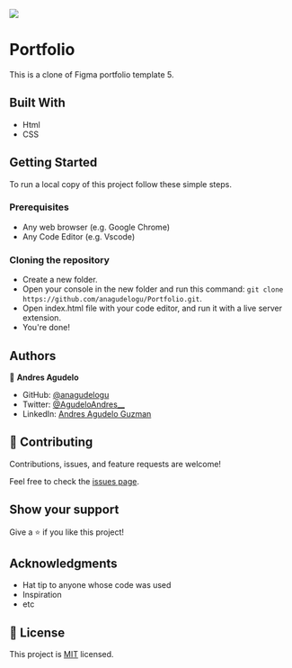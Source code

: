 ![](https://img.shields.io/badge/Microverse-blueviolet)

# Portfolio

This is a clone of Figma portfolio template 5.

## Built With

- Html
- CSS

## Getting Started

To run a local copy of this project follow these simple steps.

### Prerequisites

- Any web browser (e.g. Google Chrome)
- Any Code Editor (e.g. Vscode)

### Cloning the repository

- Create a new folder.
- Open your console in the new folder and run this command: `git clone https://github.com/anagudelogu/Portfolio.git`.
- Open index.html file with your code editor, and run it with a live server extension.
- You're done!
## Authors

👤 **Andres Agudelo**

- GitHub: [@anagudelogu](https://github.com/anagudelogu)
- Twitter: [@AgudeloAndres__](https://twitter.com/AgudeloAndres__)
- LinkedIn: [Andres Agudelo Guzman](https://linkedin.com/in/aagst)


## 🤝 Contributing

Contributions, issues, and feature requests are welcome!

Feel free to check the [issues page](../../issues/).

## Show your support

Give a ⭐️ if you like this project!

## Acknowledgments

- Hat tip to anyone whose code was used
- Inspiration
- etc

## 📝 License

This project is [MIT](./MIT.md) licensed.